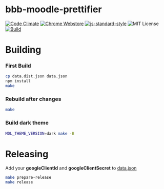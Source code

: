 # bbb-moodle-prettifier
[![Code Climate](https://codeclimate.com/github/bash/bbb-moodle-prettifier/badges/gpa.svg)](https://codeclimate.com/github/bash/bbb-moodle-prettifier)
[![Chrome Webstore](https://img.shields.io/badge/webstore-3.0.0-yellow.svg)](https://chrome.google.com/webstore/detail/bbb-moodle-prettifier/fbnoacnkmdhnmghankinjgbmlinjpkhg)
[![js-standard-style](https://img.shields.io/badge/code%20style-standard-brightgreen.svg)](http://standardjs.com/)
![MIT License](https://img.shields.io/badge/license-MIT-blue.svg)
[![Build](https://img.shields.io/badge/build%20system-make-brightgreen.svg)](Makefile)


# Building

### First Build

```bash
cp data.dist.json data.json
npm install
make
```

### Rebuild after changes

```bash
make
```

### Build dark theme
```bash
MDL_THEME_VERSION=dark make -B
```

# Releasing

Add your **googleClientId** and **googleClientSecret** to [data.json](data.dist.json)

```bash
make prepare-release
make release
```
